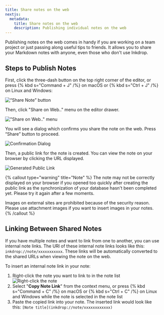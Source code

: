 ```yaml
---
title: Share notes on the web
nextjs:
  metadata:
    title: Share notes on the web
    description: Publishing individual notes on the web
---
```


Publishing notes on the web comes in handy if you are working on a team project or just passing along useful tips to friends.
It allows you to share your Markdown notes with anyone, even those who don't use Inkdrop.

## Steps to Publish Notes

First, click the three-dash button on the top right corner of the editor, or press {% kbd s="Command + J" /%} on macOS or {% kbd s="Ctrl + J" /%} on Linux and Windows:

![“Share Note” button](/images/sharing-notes_button.png)

Then, click "Share on Web.." menu on the editor drawer.

!["Share on Web.." menu](/images/sharing-notes_menu.png)

You will see a dialog which confirms you share the note on the web. Press “Share” button to proceed.

![Confirmation Dialog](/images/sharing-notes_confirmation.png)

Then, a public link for the note is created. You can view the note on your browser by clicking the URL displayed.

![Generated Public Link](/images/sharing-notes_link.png)

{% callout type="warning" title="Note" %}
The note may not be correctly displayed on your browser if you opened too quickly after creating the public link as the synchronization of your database hasn't been completed yet.
Please try it again after a few moments.

Images on external sites are prohibited because of the security reason. Please use attachment images if you want to insert images in your notes.
{% /callout %}

## Linking Between Shared Notes

If you have multiple notes and want to link from one to another, you can use internal note links.
The URI of these internal note links looks like this: `inkdrop://note/xxxxxxxxxxx`.
These links will be automatically converted to the shared URLs when viewing the note on the web.

To insert an internal note link in your note:

1. Right-click the note you want to link to in the note list
   ![Right-click the note](/images/sharing-notes_copy-note-link.png)
2. Select "**Copy Note Link**" from the context menu, or press {% kbd s="Command + C" /%} on macOS or {% kbd s="Ctrl + C" /%} on Linux and Windows while the note is selected in the note list
3. Paste the copied link into your note. The inserted link would look like this: `[Note title](inkdrop://note/xxxxxxxxxxxx)`
